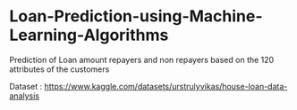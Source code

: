 # Loan-Prediction-using-Machine-Learning-Algorithms
Prediction of Loan amount repayers and non repayers based on the 120 attributes of the customers


Dataset : https://www.kaggle.com/datasets/urstrulyvikas/house-loan-data-analysis
